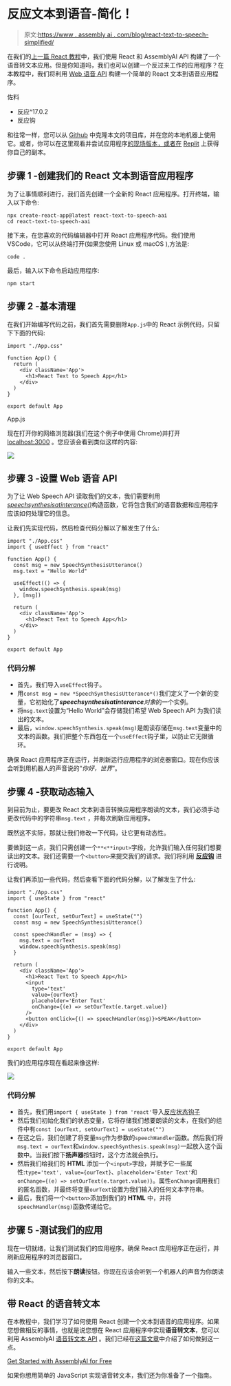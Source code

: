 # 反应文本到语音-简化！

> 原文:[https://www . assembly ai . com/blog/react-text-to-speech-simplified/](https://www.assemblyai.com/blog/react-text-to-speech-simplified/)

在我们的[上一篇 React 教程](https://www.assemblyai.com/blog/react-speech-recognition-with-react-hooks/)中，我们使用 React 和 AssemblyAI API 构建了一个语音转文本应用。但是你知道吗，我们也可以创建一个反过来工作的应用程序？在本教程中，我们将利用 [Web 语音 API](https://developer.mozilla.org/en-US/docs/Web/API/Web_Speech_API) 构建一个简单的 React 文本到语音应用程序。

佐料

*   反应^17.0.2
*   反应钩

和往常一样，您可以从 [Github](https://github.com/stefanrows/react-text-to-speech-aai) 中克隆本文的项目库，并在您的本地机器上使用它。或者，你可以在这里观看并尝试应用程序[的现场版本，或者在](https://react-text-to-speech-app.stefanrows.repl.co/) [Replit](https://replit.com/@stefanrows/React-Text-to-Speech-App#src/App.jsx) 上获得你自己的副本。

## 步骤 1 -创建我们的 React 文本到语音应用程序

为了让事情顺利进行，我们首先创建一个全新的 React 应用程序。打开终端，输入以下命令:

```
npx create-react-app@latest react-text-to-speech-aai
cd react-text-to-speech-aai
```

接下来，在您喜欢的代码编辑器中打开 React 应用程序代码。我们使用 VSCode，它可以从终端打开(如果您使用 Linux 或 macOS ),方法是:

```
code .
```

最后，输入以下命令启动应用程序:

```
npm start
```

## 步骤 2 -基本清理

在我们开始编写代码之前，我们首先需要删除`App.js`中的 React 示例代码，只留下下面的代码:

```
import "./App.css"

function App() {
  return (
    <div className='App'>
      <h1>React Text to Speech App</h1>
    </div>
  )
}

export default App
```

App.js

现在打开你的网络浏览器(我们在这个例子中使用 Chrome)并打开 [localhost:3000](http://localhost:3000/) 。您应该会看到类似这样的内容:

![](../Images/d5a4d3df1e7cf89ae299d007b59b5dd6.png)

## 步骤 3 -设置 Web 语音 API

为了让 Web Speech API 读取我们的文本，我们需要利用[*speechsynthesisatinterance()*](https://developer.mozilla.org/en-US/docs/Web/API/SpeechSynthesisUtterance/SpeechSynthesisUtterance)构造函数，它将包含我们的语音数据和应用程序应该如何处理它的信息。

让我们先实现代码，然后检查代码分解以了解发生了什么:

```
import "./App.css"
import { useEffect } from "react"

function App() {
  const msg = new SpeechSynthesisUtterance()
  msg.text = "Hello World"

  useEffect(() => {
    window.speechSynthesis.speak(msg)
  }, [msg])

  return (
    <div className='App'>
      <h1>React Text to Speech App</h1>
    </div>
  )
}

export default App 
```

### 代码分解

*   首先，我们导入`useEffect`钩子。
*   用`const msg = new *SpeechSynthesisUtterance*()`我们定义了一个新的变量，它初始化了***speechsynthesisatinterance**对象*的一个实例。
*   将`msg.text`设置为“Hello World”会存储我们希望 Web Speech API 为我们读出的文本。
*   最后，`window.speechSynthesis.speak(msg)`是朗读存储在`msg.text`变量中的文本的函数。我们把整个东西包在一个`useEffect`钩子里，以防止它无限循环。

确保 React 应用程序正在运行，并刷新运行应用程序的浏览器窗口。现在你应该会听到用机器人的声音说的“*你好，世界*”。

## 步骤 4 -获取动态输入

到目前为止，要更改 React 文本到语音转换应用程序朗读的文本，我们必须手动更改代码中的字符串`msg.text` ，并每次刷新应用程序。

既然这不实际，那就让我们修改一下代码，让它更有动态性。

要做到这一点，我们只需创建一个`**<**input>`字段，允许我们输入任何我们想要读出的文本。我们还需要一个`<button>`来提交我们的请求。我们将利用 **[反应钩](https://reactjs.org/docs/hooks-intro.html)** 进行说明。

让我们再添加一些代码，然后查看下面的代码分解，以了解发生了什么:

```
import "./App.css"
import { useState } from "react"

function App() {
  const [ourText, setOurText] = useState("")
  const msg = new SpeechSynthesisUtterance()

  const speechHandler = (msg) => {
    msg.text = ourText
    window.speechSynthesis.speak(msg)
  }

  return (
    <div className='App'>
      <h1>React Text to Speech App</h1>
      <input
        type='text'
        value={ourText}
        placeholder='Enter Text'
        onChange={(e) => setOurText(e.target.value)}
      />
      <button onClick={() => speechHandler(msg)}>SPEAK</button>
    </div>
  )
}

export default App 
```

我们的应用程序现在看起来像这样:

![](../Images/9252700f4d16c391823f8552c4a62f2a.png)

### 代码分解

*   首先，我们用`import { useState } from 'react'`导入[反应状态钩子](https://reactjs.org/docs/hooks-state.html)
*   然后我们初始化我们的状态变量，它将存储我们想要朗读的文本，在我们的组件中有`const [ourText, setOurText] = useState("")`
*   在这之后，我们创建了将变量`msg`作为参数的`speechHandler`函数。然后我们将`msg.text = ourText`和`window.speechSynthesis.speak(msg)`一起放入这个函数中。当我们按下**扬声器**按钮时，这个方法就会执行。
*   然后我们给我们的 **HTML** 添加一个`<input>`字段，并赋予它一些属性:`type='text', value={ourText}`、`placeholder='Enter Text'`和`onChange={(e) => setOurText(e.target.value)}`。属性`onChange`调用我们的匿名函数，并最终将变量`ourText`设置为我们输入的任何文本字符串。
*   最后，我们将一个`<button>`添加到我们的 **HTML** 中，并将`speechHandler(msg)`函数传递给它。

## 步骤 5 -测试我们的应用

现在一切就绪，让我们测试我们的应用程序。确保 React 应用程序正在运行，并刷新应用程序的浏览器窗口。

输入一些文本，然后按下**朗读**按钮。你现在应该会听到一个机器人的声音为你朗读你的文本。

## 带 React 的语音转文本

在本教程中，我们学习了如何使用 React 创建一个文本到语音的应用程序。如果您想做相反的事情，也就是说您想在 React 应用程序中实现**语音转文本**，您可以利用 AssemblyAI [语音转文本 API](https://www.assemblyai.com/blog/the-top-free-speech-to-text-apis-and-open-source-engines/) 。我们已经在[这篇文章](https://www.assemblyai.com/blog/react-speech-recognition-with-react-hooks/)中介绍了如何做到这一点。

[Get Started with AssemblyAI for Free](https://app.assemblyai.com/signup)

如果你想用简单的 JavaScript 实现语音转文本，我们还为你准备了一个指南。